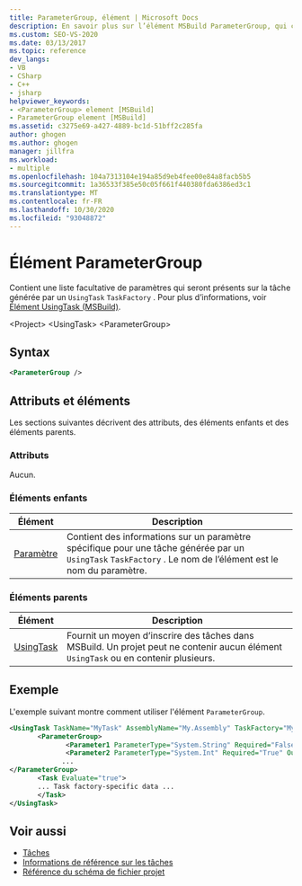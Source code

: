 ```yaml
---
title: ParameterGroup, élément | Microsoft Docs
description: En savoir plus sur l’élément MSBuild ParameterGroup, qui contient une liste facultative de paramètres présents sur la tâche générée par un TaskFactory de UsingTask.
ms.custom: SEO-VS-2020
ms.date: 03/13/2017
ms.topic: reference
dev_langs:
- VB
- CSharp
- C++
- jsharp
helpviewer_keywords:
- <ParameterGroup> element [MSBuild]
- ParameterGroup element [MSBuild]
ms.assetid: c3275e69-a427-4889-bc1d-51bff2c285fa
author: ghogen
ms.author: ghogen
manager: jillfra
ms.workload:
- multiple
ms.openlocfilehash: 104a7313104e194a85d9eb4fee00e84a8facb5b5
ms.sourcegitcommit: 1a36533f385e50c05f661f440380fda6386ed3c1
ms.translationtype: MT
ms.contentlocale: fr-FR
ms.lasthandoff: 10/30/2020
ms.locfileid: "93048872"
---
```

# <a name="parametergroup-element"></a>Élément ParameterGroup

Contient une liste facultative de paramètres qui seront présents sur la tâche générée par un `UsingTask` `TaskFactory` . Pour plus d’informations, voir [Élément UsingTask (MSBuild)](../msbuild/usingtask-element-msbuild.md).

 \<Project> \<UsingTask>
 \<ParameterGroup>

## <a name="syntax"></a>Syntax

```xml
<ParameterGroup />
```

## <a name="attributes-and-elements"></a>Attributs et éléments

 Les sections suivantes décrivent des attributs, des éléments enfants et des éléments parents.

### <a name="attributes"></a>Attributs

 Aucun.

### <a name="child-elements"></a>Éléments enfants

|Élément|Description|
|-------------|-----------------|
|[Paramètre](../msbuild/parameter-element.md)|Contient des informations sur un paramètre spécifique pour une tâche générée par un `UsingTask` `TaskFactory` . Le nom de l’élément est le nom du paramètre.|

### <a name="parent-elements"></a>Éléments parents

| Élément | Description |
| - | - |
| [UsingTask](../msbuild/usingtask-element-msbuild.md) | Fournit un moyen d’inscrire des tâches dans MSBuild. Un projet peut ne contenir aucun élément `UsingTask` ou en contenir plusieurs. |

## <a name="example"></a>Exemple

 L'exemple suivant montre comment utiliser l'élément `ParameterGroup`.

```xml
<UsingTask TaskName="MyTask" AssemblyName="My.Assembly" TaskFactory="MyTaskFactory">
       <ParameterGroup>
              <Parameter1 ParameterType="System.String" Required="False" Output="False"/>
              <Parameter2 ParameterType="System.Int" Required="True" Output="False"/>
             ...
</ParameterGroup>
       <Task Evaluate="true">
       ... Task factory-specific data ...
       </Task>
</UsingTask>
```

## <a name="see-also"></a>Voir aussi

- [Tâches](../msbuild/msbuild-tasks.md)
- [Informations de référence sur les tâches](../msbuild/msbuild-task-reference.md)
- [Référence du schéma de fichier projet](../msbuild/msbuild-project-file-schema-reference.md)
